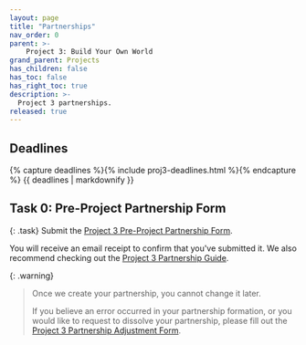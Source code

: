 ```yaml
---
layout: page
title: "Partnerships"
nav_order: 0
parent: >-
    Project 3: Build Your Own World
grand_parent: Projects
has_children: false
has_toc: false
has_right_toc: true
description: >-
  Project 3 partnerships.
released: true
---
```


## Deadlines

{% capture deadlines %}{% include proj3-deadlines.html %}{% endcapture %}
{{ deadlines | markdownify }}


## Task 0: Pre-Project Partnership Form

{: .task}
Submit the [Project 3 Pre-Project Partnership Form](https://forms.gle/NJSmTFZpuFPc9jGJ7). 

You will receive an email receipt to confirm that you've submitted it. We also recommend checking out the [Project 3 Partnership Guide](../../resources/guides/partnerships/index.md).

{: .warning}
> Once we create your partnership, you cannot change it later. 
> 
> If you believe an error occurred in your partnership formation, or you would like to request to dissolve your partnership, please fill out the [Project 3 Partnership Adjustment Form](https://forms.gle/VWrfcYeST7etriyGA).